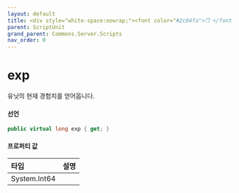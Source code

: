```yaml
---
layout: default
title: <div style="white-space:nowrap;"><font color="#2c84fa">❒ </font>exp</div>
parent: ScriptUnit
grand_parent: Commons.Server.Scripts
nav_order: 0
---
```


<!-- 아래로 편집 -->

# exp
유닛의 현재 경험치를 얻어옵니다.

#### 선언
```cs
public virtual long exp { get; }
```
#### 프로퍼티 값

|타입|설명|
|:-|:-|
|System.Int64|